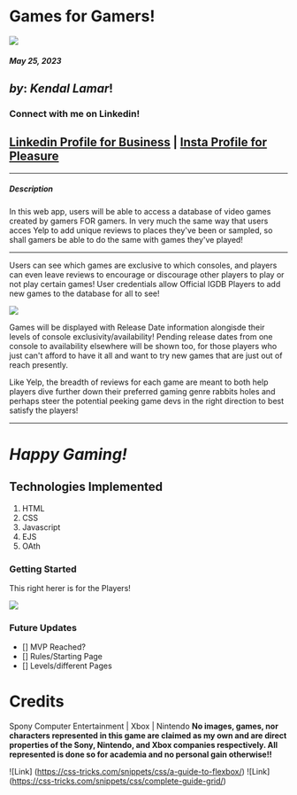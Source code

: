 # **Games for Gamers!**
![](https://media.tenor.com/X_QPK9foQwoAAAAM/controller.gif)

#### ***May 25, 2023***

## ***by***: *Kendal Lamar*!

### Connect with me on Linkedin!
## [Linkedin Profile for Business](https://www.linkedin.com/in/kendalchaney88/) | [Insta Profile for Pleasure](https://www.instagram.com/lamarman808/)
***
##### **Description**
In this web app, users will be able to access a database of video games created by gamers FOR gamers.
In very much the same way that users acces Yelp to add unique reviews to places they've been or sampled, so shall gamers be able to do the same with games they've played!
***
Users can see which games are exclusive to which consoles, and players can even leave reviews to encourage or discourage other players to play or not play certain games!
User credentials allow Official IGDB Players to add new games to the database for all to see!

![](https://img.itch.zone/aW1nLzQxODY0MDAuZ2lm/original/9Mhi2I.gif)

Games will be displayed with Release Date information alongisde their levels of console exclusivity/availability!
Pending release dates from one console to availability elsewhere will be shown too, for those players who just can't afford to have it all and want to try new games that are just out of reach presently.

Like Yelp, the breadth of reviews for each game are meant to both help players dive further down their preferred gaming genre rabbits holes and perhaps steer the potential peeking game devs in the right direction to best satisfy the players!

***

# *Happy Gaming!*

## **Technologies Implemented**
1. HTML
2. CSS
3. Javascript
4. EJS
5. OAth

### Getting Started
This right herer is for the Players!


![](https://y.yarn.co/8948aaec-b847-43c3-aab1-26de9d502c61_text.gif)

### Future Updates
- [] MVP Reached?
- [] Rules/Starting Page
- [] Levels/different Pages


# **Credits**
Spony Computer Entertainment | Xbox | Nintendo
**No images, games, nor characters represented in this game are claimed as my own and are direct properties of the Sony, Nintendo, and Xbox companies respectively. All represented is done so for academia and no personal gain otherwise!!**

![Link] (https://css-tricks.com/snippets/css/a-guide-to-flexbox/)
![Link] (https://css-tricks.com/snippets/css/complete-guide-grid/)
